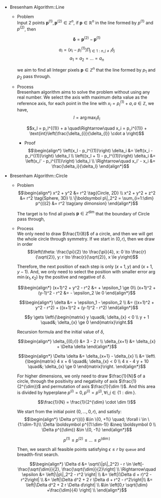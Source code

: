 * Bresenham Algorithm::Line
  - Problem  
    Input 2 points $\boldsymbol p^{(1)}, \boldsymbol p^{(2)} \in \mathbb Z^n$, if $\boldsymbol p \in \mathbb R^n$ in the line formed by $p^{(1)}$ and $p^{(2)}$, then

    $$\boldsymbol \delta = \boldsymbol p^{(2)} - \boldsymbol p^{(1)}$$

    $$a_i = \left(x_i - p^{(1)}_i \right) \prod_{j\in 1:n, j \neq i} \delta_j$$
    $$a_1 = a_2 = ... = a_n  \tag{line equation}$$

    we aim to find all Integer pixels $\boldsymbol p \in \mathbb Z^n$ that the line formed by $p_1$ and $p_2$ pass through.

  - Process  
    Bresenham algorithm aims to solve the problem without using any real number. We select the axis with maximum delta value as the reference axis, for each point in the line with $x_l = p_l^{(1)} + a, a \in \mathbb Z$, we have,
    $$l = \arg\max_{i} \delta_i$$

    $$x_l = p_l^{(1)} + a \quad\Rightarrow\quad x_i = p_i^{(1)} + \text{int}\left(\frac{\delta_{i}}{\delta_{l}} \cdot a \right)$$

    - Proof
      $$\begin{align*}
        \left(x_l - p_l^{(1)}\right) \delta_i &= \left(x_i - p_i^{(1)}\right) \delta_l  \\
        \left((x_l + 1) - p_l^{(1)}\right) \delta_i &= \left(x_i' - p_i^{(1)}\right) \delta_l \\
        \Rightarrow\quad x_i' - x_i &= \frac{\delta_i}{\delta_l}
      \end{align*}$$

* Bresenham Algorithm::Circle
  - Problem
    $$\begin{align*}
      x^2 + y^2 &= r^2  \tag{Circle, 2D}  \\
      x^2 + y^2 + z^2 &= r^2  \tag{Sphere, 3D} \\
      \|\boldsymbol p\|_2^2 = \sum_{i=1:\dim} p^{(i)2} &= r^2    \tag{any dimonsion}
    \end{align*}$$

    The target is to find all pixels $\boldsymbol p \in \mathbb Z^{\dim}$ that the boundary of Circle pass through,

  - Process   
    We only need to draw $\frac{1}{8}$ of a circle, and then we will get the whole circle through symmetry. If we start in $(0, r)$, then we draw in order  
    $$\left(\theta: \frac{\pi}{2} \to \frac{\pi}{4}, x: 0 \to \frac{r}{\sqrt{2}}, y: r \to \frac{r}{\sqrt{2}}, x \le y\right)$$  

    Therefore, the next position of each step is only $(x+1, y)$ and $(x+1, y-1)$. And, we only need to select the position with smaller error $\arg\min(\epsilon_1, \epsilon_2)$ by the positive and negative of $\delta$.

    $$\begin{align*}
      (x+1)^2 + y^2 - r^2 &= + \epsilon_1 \ge 0\\
      (x+1)^2 + (y-1)^2 - r^2 &= - \epsilon_2  \le 0
    \end{align*}$$

    $$\begin{align*}
      \delta &= + \epsilon_1 - \epsilon_2  \\
      &= ((x+1)^2 + y^2 - r^2) + ((x+1)^2 + (y-1)^2 - r^2)
    \end{align*}$$

    $$y \gets \left\{\begin{matrix}
        y \quad&; \delta_{x} < 0  \\
        y + 1 \quad&; \delta_{x} \ge 0
      \end{matrix}\right.$$

    Recursion formula and the initial value of $\delta$,

    $$\begin{align*}
      \delta_{(0,r)} &= 3 - 2 r  \\
      \delta_{x+1} &= \delta_{x} + \Delta \delta
    \end{align*}$$

    $$\begin{align*}
      \Delta \delta &= \delta_{x+1} - \delta_{x}  \\
      &= \left\{\begin{matrix}
        4 x + 6 \quad&; \delta_{x} < 0  \\
        4 x - 4 y + 10 \quad&; \delta_{x} \ge 0
      \end{matrix}\right.
    \end{align*}$$

    For higher dimensions, we only need to draw $\frac{1}{N}$ of a circle, through the positivity and negativity of axis $\frac{1}{2^{\dim}}$ and permutation of axis $\frac{1}{\dim !}$. And this area is divided by hyperplane $p^{(i)} = 0, p^{(i)} = p^{(j)}, \forall i, j \in \{1:\dim\}$.

    $$\frac{1}{N} = \frac{1}{2^{\dim} \cdot \dim !}$$

    We start from the initial point $(0, ..., 0, r)$, and satisfy:
    $$\begin{align*}
      \Delta p^{(i)} &\in \{0, +1\} \quad; \forall i \in \{1:\dim-1\}\\
      \Delta \boldsymbol p^{(1:\dim-1)} &\neq \boldsymbol 0  \\
      \Delta p^{(\dim)} &\in \{0, -1\}
    \end{align*}$$

    $$p^{(1)} \le p^{(2)} \le ... \le p^{(\dim)}$$

    Then, we search all feasible points satisfying $\epsilon \le r$ by ```queue``` and breadth-first search.

    $$\begin{align*}
    \Delta d &= \sqrt{\|p\|_2^2} - r \in \left[-\frac{\sqrt{\dim}}{2}, \frac{\sqrt{\dim}}{2}\right] \\
    \Rightarrow\quad \epsilon &= \left|\|p\|_2^2 - r^2 \right|  \\
    &= \left|(\Delta d + r)^2 - r^2\right|  \\
    &= \left|\Delta d^2 + 2 r \Delta d + r^2 - r^2\right|\\
    &= \left|\Delta d^2 + 2 r \Delta d\right|  \\
    &\in \left[0,r \sqrt{\dim}  +\frac{\dim}{4} \right] \\
    \end{align*}$$
